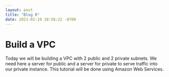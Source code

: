```yaml
---
layout: post
title: "Blog 0"
date: 2021-02-19 18:58:22 -0700
---
```

# Build a VPC
Today we will be building a VPC with 2 public and 2 private subnets. We need here a server for public and a server for private to serve traffic into our private instance.
This tutorial will be done using Amazon Web Services.
